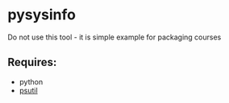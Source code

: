 # pysysinfo
Do not use this tool - it is simple example for packaging courses

## Requires:
- python
- [psutil](https://pypi.python.org/pypi/psutil)
